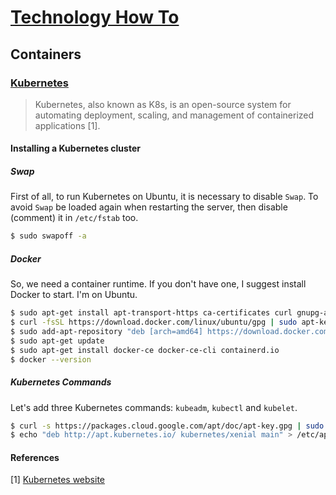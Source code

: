 # [Technology How To](/readme.md)

## Containers

### [Kubernetes](/kubernetes.md)

> Kubernetes, also known as K8s, is an open-source system for automating deployment, scaling, and management of containerized applications [1].

#### Installing a Kubernetes cluster

##### Swap

First of all, to run Kubernetes on Ubuntu, it is necessary to disable `Swap`.
To avoid `Swap` be loaded again when restarting the server, then disable (comment) it in `/etc/fstab` too.

```sh
$ sudo swapoff -a
```

##### Docker

So, we need a container runtime.
If you don't have one, I suggest install Docker to start.
I'm on Ubuntu.

```sh
$ sudo apt-get install apt-transport-https ca-certificates curl gnupg-agent software-properties-common
$ curl -fsSL https://download.docker.com/linux/ubuntu/gpg | sudo apt-key add -
$ sudo add-apt-repository "deb [arch=amd64] https://download.docker.com/linux/ubuntu $(lsb_release -cs) stable"
$ sudo apt-get update
$ sudo apt-get install docker-ce docker-ce-cli containerd.io
$ docker --version
```

##### Kubernetes Commands

Let's add three Kubernetes commands: `kubeadm`, `kubectl` and `kubelet`.

```sh
$ curl -s https://packages.cloud.google.com/apt/doc/apt-key.gpg | sudo apt-key add -
$ echo "deb http://apt.kubernetes.io/ kubernetes/xenial main" > /etc/apt/sources.list.d/kubernetes.list
```

#### References

[1] [Kubernetes website](https://kubernetes.io/)

